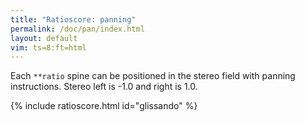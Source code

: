 ```yaml
---
title: "Ratioscore: panning"
permalink: /doc/pan/index.html
layout: default
vim: ts=8:ft=html
---
```


Each `**ratio` spine can be positioned in the stereo field with
panning instructions.  Stereo left is -1.0 and right is 1.0.

{% include ratioscore.html id="glissando" %}
<script type="application/x-ratioscore" id="glissando">
**dtime	**ratio	**ratio	**ratio	**ratio	**ratio
*	*Ifagot	*Iclars	*Icor	*I#24	*I#14
*	*ref:C2	*ref:C3	*ref:C3	*ref:C5	*ref:C3
*MM144	*pan:-1.0	*pan:-0.5	*pan:0	*pan:0.5	*pan:1.0
1	1	.	.	.	.
1	0	1	.	.	.
1	.	0	1	.	.
1	.	.	0	1	.
1	.	.	.	0	1
1	.	.	.	.	0
1	3/2	.	.	.	.
1	0	3/2	.	.	.
1	.	0	3/2	.	.
1	.	.	0	3/2	.
1	.	.	.	0	3/2
1	.	.	.	.	0
!! Reverse the panning direction from right to left:
*	*pan:1.0	*pan:0.5	*pan:0	*pan:-0.5	*pan:-1.0
1	(3/2)^2	.	.	.	.
1	0	(3/2)^2	.	.	.
1	.	0	(3/2)^2	.	.
1	.	.	0	(3/2)^2	.
1	.	.	.	0	(3/2)^2
*-	*-	*-	*-	*-	*-
</script>


